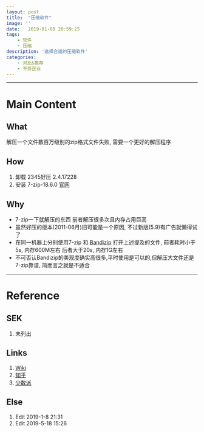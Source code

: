 ```yaml
---
layout: post
title:  "压缩软件"
image: ''
date:   2019-01-08 20:59:25
tags:
    - 软件
    - 压缩
description: '选择合适的压缩软件'
categories:
    - 对比&推荐
    - 不务正业
---
```


---
# Main Content

## What
解压一个文件数百万级别的zip格式文件失败, 需要一个更好的解压程序

## How
1. 卸载 2345好压 2.4.17228
2. 安装 7-zip-18.6.0 [官网](https://sparanoid.com/lab/7z/)

## Why
- 7-zip一下就解压的东西 前者解压很多次且内存占用巨高
- 虽然好压的版本(2011-06月)旧可能是一个原因, 不过新版(5.9)有广告就懒得试了
- 在同一机器上分别使用7-zip 和 [Bandizip](https://www.bandisoft.com/bandizip/) 打开上述提及的文件, 前者耗时小于5s, 内存600M左右 后者大于20s, 内存1G左右
- 不可否认Bandizip的美观度确实高很多,平时使用是可以的,但解压大文件还是7-zip靠谱, 简而言之就是不适合

---
# Reference
## SEK
1. 未列出

## Links
1. [Wiki](https://zh.wikipedia.org/zh/压缩软件比较)
2. [知乎](https://www.zhihu.com/question/20711852)
3. [少数派](https://sspai.com/post/35358)

## Else
1. Edit 2019-1-8 21:31
2. Edit 2019-5-18 15:26
